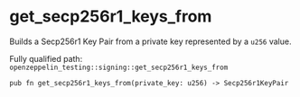 # get_secp256r1_keys_from

Builds a Secp256r1 Key Pair from a private key represented by a `u256` value.

Fully qualified path: `openzeppelin_testing::signing::get_secp256r1_keys_from`

<pre><code class="language-rust">pub fn get_secp256r1_keys_from(private_key: u256) -&gt; Secp256r1KeyPair</code></pre>

